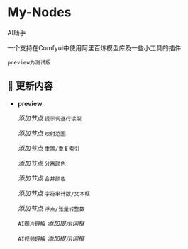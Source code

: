 # My-Nodes

AI助手

一个支持在Comfyui中使用阿里百炼模型库及一些小工具的插件

`preview为测试版`


## 🚀 更新内容
- **preview**

	_添加节点_ `提示词逐行读取`

	_添加节点_ `映射范围`

	_添加节点_ `重置/重复索引`

	_添加节点_ `分离颜色`

	_添加节点_ `合并颜色`

	_添加节点_ `字符串计数/文本框`

	_添加节点_ `浮点/张量转整数`

 	`AI图片理解` _添加提示词框_

  	`AI视频理解` _添加提示词框_
